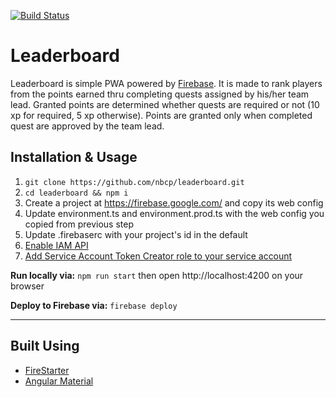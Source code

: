 [![Build Status](https://travis-ci.org/nbcp/leaderboard.svg?branch=master)](https://travis-ci.org/nbcp/leaderboard)

# Leaderboard

Leaderboard is simple PWA powered by [Firebase](https://firebase.google.com). It is made to rank players from the points earned thru completing quests assigned by his/her team lead.
Granted points are determined whether quests are required or not (10 xp for required, 5 xp otherwise). Points are granted only when completed quest are approved by the team lead.

## Installation & Usage

1. `git clone https://github.com/nbcp/leaderboard.git`
2. `cd leaderboard && npm i`
3. Create a project at https://firebase.google.com/ and copy its web config
4. Update environment.ts and environment.prod.ts with the web config you copied from previous step
5. Update .firebaserc with your project's id in the default
6. [Enable IAM API](https://firebase.google.com/docs/auth/admin/create-custom-tokens#iam_api_not_enabled)
7. [Add Service Account Token Creator role to your service account](https://firebase.google.com/docs/auth/admin/create-custom-tokens#service_account_does_not_have_required_permissions)

**Run locally via:** `npm run start` then open http://localhost:4200 on your browser


**Deploy to Firebase via:** `firebase deploy`

--------

## Built Using

- [FireStarter](https://github.com/codediodeio/angular-firestarter)
- [Angular Material](https://github.com/angular/components)
